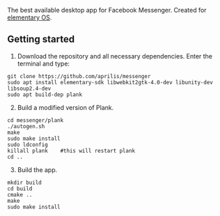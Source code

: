 The best available desktop app for Facebook Messenger. Created for [elementary OS](https://elementary.io).

## Getting started

1. Download the repository and all necessary dependencies. Enter the terminal and type:

  ```
  git clone https://github.com/aprilis/messenger
  sudo apt install elementary-sdk libwebkit2gtk-4.0-dev libunity-dev libsoup2.4-dev
  sudo apt build-dep plank
  ```

2. Build a modified version of Plank.

  ```
  cd messenger/plank
  ./autogen.sh
  make
  sudo make install
  sudo ldconfig
  killall plank    #this will restart plank
  cd ..
  ```

3. Build the app.

  ```
  mkdir build
  cd build
  cmake ..
  make
  sudo make install
  ```
